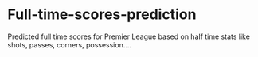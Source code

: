# Full-time-scores-prediction
Predicted full time scores for Premier League based on half time stats like shots, passes, corners, possession....
